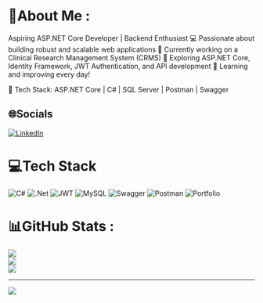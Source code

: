 # 💫About Me :
Aspiring ASP.NET Core Developer | Backend Enthusiast
💻 Passionate about building robust and scalable web applications
🔹 Currently working on a Clinical Research Management System (CRMS)
🔹 Exploring ASP.NET Core, Identity Framework, JWT Authentication, and API development
🔹 Learning and improving every day!

📌 Tech Stack: ASP.NET Core | C# | SQL Server | Postman | Swagger

## 🌐Socials
[![LinkedIn](https://img.shields.io/badge/LinkedIn-%230077B5.svg?logo=linkedin&logoColor=white)](https://linkedin.com/in/https://www.linkedin.com/in/pooja-vishwakarma-75433918a/) 

# 💻Tech Stack
![C#](https://img.shields.io/badge/c%23-%23239120.svg?style=flat&logo=c-sharp&logoColor=white) ![.Net](https://img.shields.io/badge/.NET-5C2D91?style=flat&logo=.net&logoColor=white) ![JWT](https://img.shields.io/badge/JWT-black?style=flat&logo=JSON%20web%20tokens) ![MySQL](https://img.shields.io/badge/mysql-%2300f.svg?style=flat&logo=mysql&logoColor=white) ![Swagger](https://img.shields.io/badge/-Swagger-%23Clojure?style=flat&logo=swagger&logoColor=white) ![Postman](https://img.shields.io/badge/Postman-FF6C37?style=flat&logo=postman&logoColor=white) ![Portfolio](https://img.shields.io/badge/Portfolio-%23000000.svg?style=flat&logo=firefox&logoColor=#FF7139)
# 📊GitHub Stats :
![](https://github-readme-stats.vercel.app/api?username=Vishwakarma-pooja&theme=radical&hide_border=false&include_all_commits=false&count_private=false)<br/>
![](https://github-readme-streak-stats.herokuapp.com/?user=Vishwakarma-pooja&theme=radical&hide_border=false)<br/>
![](https://github-readme-stats.vercel.app/api/top-langs/?username=Vishwakarma-pooja&theme=radical&hide_border=false&include_all_commits=false&count_private=false&layout=compact)

---
[![](https://visitcount.itsvg.in/api?id=Vishwakarma-pooja&icon=0&color=0)](https://visitcount.itsvg.in)
